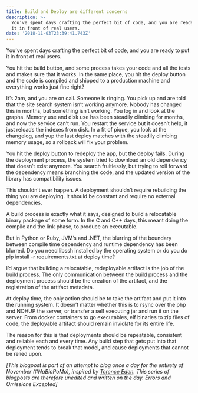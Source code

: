 ```yaml
---
title: Build and Deploy are different concerns
description: >-
  You’ve spent days crafting the perfect bit of code, and you are ready to put
  it in front of real users.
date: '2018-11-03T23:39:41.743Z'
---
```


You’ve spent days crafting the perfect bit of code, and you are ready to put it in front of real users.

You hit the build button, and some process takes your code and all the tests and makes sure that it works. In the same place, you hit the deploy button and the code is compiled and shipped to a production machine and everything works just fine right?

It’s 2am, and you are on call. Someone is ringing. You pick up and are told that the site search system isn’t working anymore. Nobody has changed this in months, but something isn’t working. You log in and look at the graphs. Memory use and disk use has been steadily climbing for months, and now the service can’t run. You restart the service but it doesn’t help, it just reloads the indexes from disk. In a fit of pique, you look at the changelog, and yup the last deploy matches with the steadily climbing memory usage, so a rollback will fix your problem.

You hit the deploy button to redeploy the app, but the deploy fails. During the deployment process, the system tried to download an old dependency that doesn’t exist anymore. You search fruitlessly, but trying to roll forward the dependency means branching the code, and the updated version of the library has compatibility issues.

This shouldn’t ever happen. A deployment shouldn’t require rebuilding the thing you are deploying. It should be constant and require no external dependencies.

A build process is exactly what it says, designed to build a relocatable binary package of some form. In the C and C++ days, this meant doing the compile and the link phase, to produce an executable.

But in Python or Ruby, JVM’s and .NET, the blurring of the boundary between compile time dependency and runtime dependency has been blurred. Do you need libssh installed by the operating system or do you do pip install -r requirements.txt at deploy time?

I’d argue that building a relocatable, redeployable artifact is the job of the build process. The only communication between the build process and the deployment process should be the creation of the artifact, and the registration of the artifact metadata.

At deploy time, the only action should be to take the artifact and put it into the running system. It doesn’t matter whether this is to rsync over the php and NOHUP the server, or transfer a self executing jar and run it on the server. From docker containers to go executables, elf binaries to zip files of code, the deployable artifact should remain inviolate for its entire life.

The reason for this is that deployments should be repeatable, consistent and reliable each and every time. Any build step that gets put into that deployment tends to break that model, and cause deployments that cannot be relied upon.

_\[This blogpost is part of an attempt to blog once a day for the entirety of November (#NaBloPoMo), inspired by_ [_Terence Eden_](https://medium.com/u/1b3280d2beeb)_. This series of blogposts are therefore unedited and written on the day. Errors and Omissions Excepted\]_
